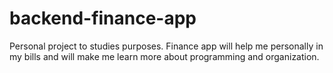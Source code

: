 # backend-finance-app
Personal project to studies purposes. Finance app will help me personally in my bills and will make me learn more about programming and organization.
